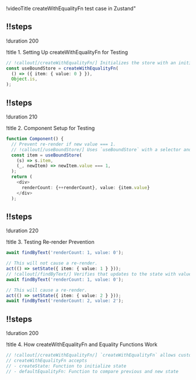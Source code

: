 !videoTitle createWithEqualityFn test case in Zustand"

## !!steps

!duration 200

!title 1. Setting Up createWithEqualityFn for Testing

```ts ! zustand/src/basic.test.ts
// !callout[/createWithEqualityFn/] Initializes the store with an initial state and an equality function (`Object.is`) to control re-rendering behavior.
const useBoundStore = createWithEqualityFn(
  () => ({ item: { value: 0 } }),
  Object.is,
);
```

## !!steps

!duration 210

!title 2. Component Setup for Testing

```ts ! zustand/src/basic.test.ts
function Component() {
  // Prevent re-render if new value === 1.
  // !callout[/useBoundStore/] Uses `useBoundStore` with a selector and an equality function to prevent re-rendering when the value is 1.
  const item = useBoundStore(
    (s) => s.item,
    (_, newItem) => newItem.value === 1,
  );
  return (
    <div>
      renderCount: {++renderCount}, value: {item.value}
    </div>
  );
```

## !!steps

!duration 220

!title 3. Testing Re-render Prevention

```ts ! zustand/src/basic.test.ts
await findByText('renderCount: 1, value: 0');

// This will not cause a re-render.
act(() => setState({ item: { value: 1 } }));
// !callout[/findByText/] Verifies that updates to the state with value `1` do not trigger a re-render, while other updates do.
await findByText('renderCount: 1, value: 0');

// This will cause a re-render.
act(() => setState({ item: { value: 2 } }));
await findByText('renderCount: 2, value: 2');

```

## !!steps

!duration 200

!title 4. How createWithEqualityFn and Equality Functions Work

```ts ! zustand/src/basic.test.ts
// !callout[/createWithEqualityFn/] `createWithEqualityFn` allows customizing re-render behavior using an equality function, which is tested in the assertions.
// createWithEqualityFn accepts
// - createState: Function to initialize state
// - defaultEqualityFn: Function to compare previous and new state

```